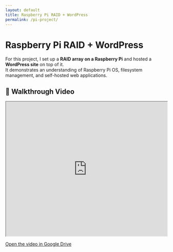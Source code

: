 ```yaml
---
layout: default
title: Raspberry Pi RAID + WordPress
permalink: /pi-project/
---
```


# Raspberry Pi RAID + WordPress

For this project, I set up a **RAID array on a Raspberry Pi** and hosted a **WordPress site** on top of it.  
It demonstrates an understanding of Raspberry Pi OS, filesystem management, and self-hosted web applications.


## 🎥 Walkthrough Video
<iframe
  src="https://drive.google.com/file/d/1iuF-1wtytkFw8kmWH1zgrVAdCwK5bMnF/view?usp=sharing"
  width="100%" height="420" allow="autoplay" allowfullscreen>
</iframe>

<p>
  <a href="https://drive.google.com/file/d/1iuF-1wtytkFw8kmWH1zgrVAdCwK5bMnF/view?usp=sharing" target="_blank" rel="noopener">
    Open the video in Google Drive
  </a>
</p>

